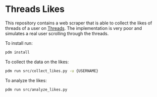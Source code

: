 # Threads Likes

This repository contains a web scraper that is able to collect the likes of threads of a user on [Threads](https://www.threads.net/).
The implementation is very poor and simulates a real user scrolling through the threads.

To install run:
```bash
pdm install
```
To collect the data on the likes:
```bash
pdm run src/collect_likes.py -u {USERNAME}
```
To analyze the likes:
```bash
pdm run src/analyze_likes.py
```
